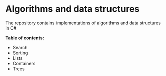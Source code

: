 # Algorithms and data structures

The repository contains implementations of algorithms and data structures in C#

**Table of contents:**

- Search
- Sorting
- Lists
- Containers
- Trees
